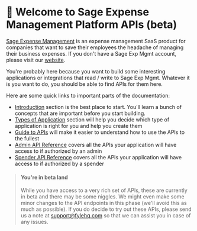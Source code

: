 # 👋 Welcome to Sage Expense Management Platform APIs (beta)

[Sage Expense Management](https://www.fylehq.com) is an expense management SaaS product for companies that want to save their employees the headache of managing their business expenses. If you don't have a Sage Exp Mgmt account, please visit our [website](https://www.fylehq.com).

You're probably here because you want to build some interesting applications or integrations that read / write to Sage Exp Mgmt. Whatever it is you want to do, you should be able to find APIs for them here.

Here are some quick links to important parts of the documentation:

* [Introduction](https://docs.fylehq.com/docs/fyle-platform-docs/ZG9jOjE-introduction) section is the best place to start. You'll learn a bunch of concepts that are important before you start building.
* [Types of Application](https://docs.fylehq.com/docs/fyle-platform-docs/ZG9jOjI4MTQ2NTc1-types-of-application) section will help you decide which type of application is right for you and help you create them 
* [Guide to APIs](https://docs.fylehq.com/docs/fyle-platform-docs/ZG9jOjI3Mzk2NTM3-guide-to-data-ap-is) will make it easier to understand how to use the APIs to the fullest
* [Admin API Reference](https://docs.fylehq.com/docs/fyle-platform-docs/YXBpOjQwNjU3MA-admin-ap-is) covers all the APIs your application will have access to if authorized by an admin
* [Spender API Reference](https://docs.fylehq.com/docs/fyle-platform-docs/YXBpOjI4NjcwODI4-spender-ap-is) covers all the APIs your application will have access to if authorized by a spender


<!-- theme: warning -->

> #### You're in beta land
>
> While you have access to a very rich set of APIs, these are currently in beta and there may be some niggles. We might even make some minor changes to the API endpoints in this phase (we'll avoid this as much as possible). If you do decide to try out these APIs, please send us a note at support@fylehq.com so that we can assist you in case of any issues.

